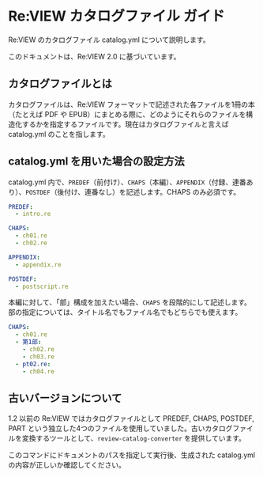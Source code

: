 # Re:VIEW カタログファイル ガイド

Re:VIEW のカタログファイル catalog.yml について説明します。

このドキュメントは、Re:VIEW 2.0 に基づいています。

## カタログファイルとは

カタログファイルは、Re:VIEW フォーマットで記述された各ファイルを1冊の本（たとえば PDF や EPUB）にまとめる際に、どのようにそれらのファイルを構造化するかを指定するファイルです。現在はカタログファイルと言えば catalog.yml のことを指します。

## catalog.yml を用いた場合の設定方法

catalog.yml 内で、`PREDEF`（前付け）、`CHAPS`（本編）、`APPENDIX`（付録、連番あり）、`POSTDEF`（後付け、連番なし）を記述します。CHAPS のみ必須です。

```yaml
PREDEF:
  - intro.re

CHAPS:
  - ch01.re
  - ch02.re

APPENDIX:
  - appendix.re

POSTDEF:
  - postscript.re
```

本編に対して、「部」構成を加えたい場合、`CHAPS` を段階的にして記述します。部の指定については、タイトル名でもファイル名でもどちらでも使えます。

```yaml
CHAPS:
  - ch01.re
  - 第1部:
    - ch02.re
    - ch03.re
  - pt02.re:
    - ch04.re
```

## 古いバージョンについて
1.2 以前の Re:VIEW ではカタログファイルとして PREDEF, CHAPS, POSTDEF, PART という独立した4つのファイルを使用していました。古いカタログファイルを変換するツールとして、`review-catalog-converter` を提供しています。

このコマンドにドキュメントのパスを指定して実行後、生成された catalog.yml の内容が正しいか確認してください。
